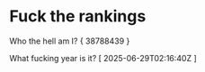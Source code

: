 # Fuck the rankings

Who the hell am I?
{ 38788439 }

What fucking year is it?
[ 2025-06-29T02:16:40Z ]
